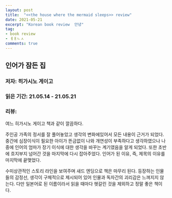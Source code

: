 ```yaml
---
layout: post
title:  "<<the house where the mermaid sleeps>> review"
date: 2021-05-21
excerpt: "Korean book review  안녕"
tag:
- book review
- ㅔㅐㄴㅅ
comments: true
---
```


## 인어가 잠든 집
### 저자: 히가시노 게이고
### 읽은 기간: 21.05.14 - 21.05.21
### 리뷰:
    
여느 히가시노 게이고 책과 같이 깔끔하다.

주인공 가족의 정서를 잘 풀어놓았고 생각의 변화에있어서 모든 내용이 근거가 되었다. 중간에 심장이식이 필요한 아이가 뜬금없이 나와 개연성이 부족하다고 생각하였으나 나중에 인어의 엄마가 장기 이식에 대한 생각을 바꾸는 계기였음을 알게 되었다. 또한 초반에 흐지부지 넘어간 것을 마지막에 다시 잡아주었다. 인어가 된 이유, 즉, 제목의 이유를 마지막에 끝맺었다.

수미상관적인 스토리 라인을 보여주며 새드 엔딩으로 책은 마무리 된다. 등장하는 인물들의 감정선, 생각이 구체적으로 제시되어 있어 인물과 독자간의 괴리감은 느껴지지 않는다. 다만 일본어로 된 이름이라서 읽을 때마다 헷갈린 것을 제외하고 정말 좋은 책이다. 

